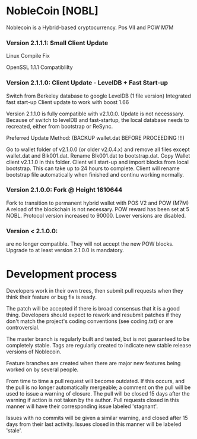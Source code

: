 
# NobleCoin [NOBL] #

Noblecoin is a Hybrid-based cryptocurrency. Pos VII and POW M7M 


### Version 2.1.1.1: Small Client Update
Linux Compile Fix

OpenSSL 1.1.1 Compatiblilty

### Version 2.1.1.0: Client Update - LevelDB + Fast Start-up
Switch from Berkeley database to google LevelDB (1 file version)
Integrated fast start-up
Client update to work with boost 1.66

Version 2.1.1.0 is fully compatible with v2.1.0.0. Update is not necesssary.
Because of switch to levelDB and fast-startup, the local database needs to recreated, 
either from bootstrap or ReSync.

Preferred Update Method: (BACKUP wallet.dat BEFORE PROCEEDING !!!)

Go to wallet folder of v2.1.0.0 (or older v2.0.4.x) and remove all files except wallet.dat and Blk001.dat. Rename Blk001.dat to bootstrap.dat. Copy Wallet client v2.1.1.0 in this folder. Client will start-up and import blocks from local bootstrap. This can take up to 24 hours to complete. Client will rename bootstrap file automatically when finished and continu working normally.

### Version 2.1.0.0: Fork @ Height 1610644
Fork to transition to permanent hybrid wallet with POS V2 and POW (M7M) 
A reload of the blockchain is not necessary.
POW reward has been set at 5 NOBL.
Protocol version increased to 90000. Lower versions are disabled.


### Version < 2.1.0.0:
are no longer compatible. They will not accept the new POW blocks.
Upgrade to at least version 2.1.0.0 is mandatory.






Development process
===========================

Developers work in their own trees, then submit pull requests when
they think their feature or bug fix is ready.

The patch will be accepted if there is broad consensus that it is a
good thing.  Developers should expect to rework and resubmit patches
if they don't match the project's coding conventions (see coding.txt)
or are controversial.

The master branch is regularly built and tested, but is not guaranteed
to be completely stable. Tags are regularly created to indicate new
stable release versions of Noblecoin.

Feature branches are created when there are major new features being
worked on by several people.

From time to time a pull request will become outdated. If this occurs, and
the pull is no longer automatically mergeable; a comment on the pull will
be used to issue a warning of closure. The pull will be closed 15 days
after the warning if action is not taken by the author. Pull requests closed
in this manner will have their corresponding issue labeled 'stagnant'.

Issues with no commits will be given a similar warning, and closed after
15 days from their last activity. Issues closed in this manner will be 
labeled 'stale'.
